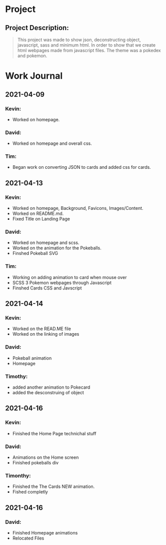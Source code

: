 # Project
## Project Description:
> This project was made to show json, deconstructing object, javascript, sass and minimum html.
> In order to show that we create html webpages made from javascript files. 
> The theme was a pokedex and pokemon.

# Work Journal
## 2021-04-09
### Kevin:
- Worked on homepage.
### David:
- Worked on homepage and overall css.
### Tim:
- Began work on converting JSON to cards and added css for cards.



## 2021-04-13
### Kevin:
- Worked on homepage, Background, Favicons, Images/Content.
- Worked on README.md.
- Fixed Title on Landing Page

### David:
- Worked on homepage and scss.
- Worked on the animation for the Pokeballs.
- Finshed Pokeball SVG
### Tim:
- Working on adding animation to card when mouse over
- SCSS 3 Pokemon webpages through Javascript
- Finshed Cards CSS and Javscript

## 2021-04-14

### Kevin:
- Worked on the READ.ME file
- Worked on the linking of images

### David: 
- Pokeball animation
- Homepage

### Timothy:
- added another animation to Pokecard
- added the desconstruing of object 

## 2021-04-16

### Kevin:
- Finished the Home Page technichal stuff

### David:
- Animations on the Home screen
- Finished pokeballs div

### Timonthy: 
- Finished the The Cards NEW animation.
- Fished completly

## 2021-04-16

### David:

- Finished Homepage animations
- Relocated Files